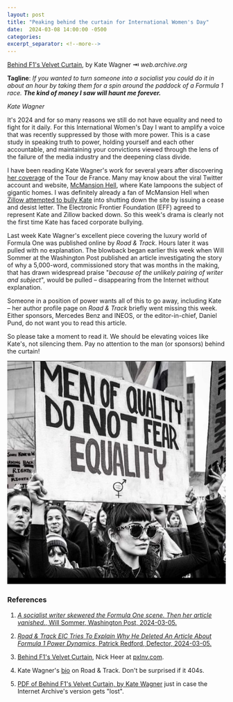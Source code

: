 ```yaml
---
layout: post
title: "Peaking behind the curtain for International Women's Day"
date:  2024-03-08 14:00:00 -0500
categories:
excerpt_separator: <!--more-->
---
```

[Behind F1's Velvet Curtain](https://web.archive.org/web/20240301170542/https://www.roadandtrack.com/car-culture/a46975496/behind-f1-velvet-curtain/), by Kate Wagner **⇥** _web.archive.org_

**Tagline**: _If you wanted to turn someone into a socialist you could do it in about an hour by taking them for a spin around the paddock of a Formula 1 race. **The kind of money I saw will haunt me forever.**_

<cite>Kate Wagner</cite>

It's 2024 and for so many reasons we still do not have equality and need to fight for it daily. For this International Women's Day I want to amplify a voice that was recently suppressed by those with more power. This is a case study in speaking truth to power, holding yourself and each other accountable, and maintaining your convictions viewed through the lens of the failure of the media industry and the deepening class divide.

<!--more-->

I have been reading Kate Wagner's work for several years after discovering [her coverage](https://www.cyclingnews.com/author/kate-wagner/) of the Tour de France. Many may know about the viral Twitter account and website, [McMansion Hell](https://mcmansionhell.com/about), where Kate lampoons the subject of gigantic homes. I was definitely already a fan of McMansion Hell when [Zillow attempted to bully Kate](https://www.theverge.com/2017/6/29/15896146/zillow-will-not-sue-mcmansion-hell-blog) into shutting down the site by issuing a cease and desist letter. The Electronic Frontier Foundation (EFF) agreed to represent Kate and Zillow backed down. So this week's drama is clearly not the first time Kate has faced corporate bullying.

Last week Kate Wagner's excellent piece covering the luxury world of Formula One was published online by _Road & Track_. Hours later it was pulled with no explanation. The blowback began earlier this week when Will Sommer at the Washington Post published an article investigating the story of why a 5,000-word, commissioned story that was months in the making, that has drawn widespread praise "_because of the unlikely pairing of writer and subject_", would be pulled – disappearing from the Internet without explanation.

Someone in a position of power wants all of this to go away, including Kate – her author profile page on _Road & Track_ briefly went missing this week. Either sponsors, Mercedes Benz and INEOS, or the editor-in-chief, Daniel Pund, do not want you to read this article.

So please take a moment to read it. We should be elevating voices like Kate's, not silencing them. Pay no attention to the man (or sponsors) behind the curtain!

![](/img/men-of-quality.png "Black and white image of a woman at a protest holding a large placard reading: Men of quality do not fear equality")

### References

1. [_A socialist writer skewered the Formula One scene. Then her article vanished._, Will Sommer, Washington Post, 2024-03-05.](https://www.washingtonpost.com/style/media/2024/03/05/formula-one-road-track-kate-wagner/)

2. [_Road & Track EIC Tries To Explain Why He Deleted An Article About Formula 1 Power Dynamics_, Patrick Redford, Defector, 2024-03-05.](https://defector.com/road-track-eic-tries-to-explain-why-he-deleted-an-article-about-formula-1-power-dynamics)

3. [Behind F1's Velvet Curtain](https://pxlnv.com/linklog/behind-f1-velvet-curtain/), Nick Heer at [pxlnv.com](https://pxlnv.com).

4. Kate Wagner's [bio](https://www.roadandtrack.com/author/228562/kate-wagner-bio/) on Road & Track. Don't be surprised if it 404s.

5. [PDF of Behind F1's Velvet Curtain, by Kate Wagner](/files/Behind-F1's-Velvet-Curtain-2024-03-01.pdf) just in case the Internet Archive's version gets "lost".


